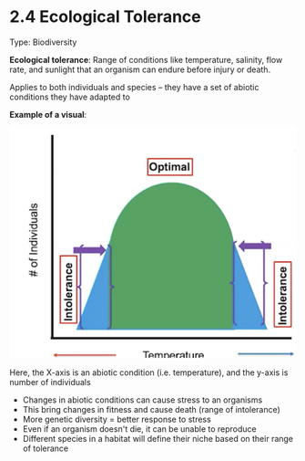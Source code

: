 # 2.4 Ecological Tolerance

Type: Biodiversity

**Ecological tolerance**: Range of conditions like temperature, salinity, flow rate, and sunlight that an organism can endure before injury or death.

Applies to both individuals and species – they have a set of abiotic conditions they have adapted to

**Example of a visual**:

![2%204%20Ecological%20Tolerance%205f91386a213e463796a8095d864e66b9/Screen_Shot_2021-05-16_at_1.35.12_PM.png](2%204%20Ecological%20Tolerance%205f91386a213e463796a8095d864e66b9/Screen_Shot_2021-05-16_at_1.35.12_PM.png)

Here, the X-axis is an abiotic condition (i.e. temperature), and the y-axis is number of individuals

- Changes in abiotic conditions can cause stress to an organisms
- This bring changes in fitness and cause death (range of intolerance)
- More genetic diversity = better response to stress
- Even if an organism doesn't die, it can be unable to reproduce
- Different species in a habitat will define their niche based on their range of tolerance